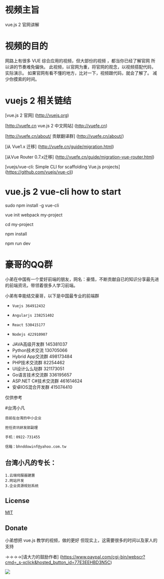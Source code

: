 # 视频主旨

  vue.js 2 官网讲解

# 视频的目的

  网路上有很多 VUE 综合应用的视频，但大部份的视频 ，都当你已经了解官网
  所以讲的节奏难免偏快。
  此视频，以官网为重，将官网的观念，以视频搭配代码，实际演示。
  如果官网有看不懂的地方，比对一下，视频跟代码，就会了解了。
  减少你摸索的时间。

# vuejs 2 相关链结

  [vue.js 2 官网] (http://vuejs.org)

  [http://vuefe.cn vue.js 2 中文网站] (http://vuefe.cn)

  [http://vuefe.cn/about/ 贡献翻译群] (http://vuefe.cn/about/)

  [从 Vue1.x 迁移] (http://vuefe.cn/guide/migration.html)

  [从Vue Router 0.7.x迁移] (http://vuefe.cn/guide/migration-vue-router.html)

  [vuejs/vue-cli: Simple CLI for scaffolding Vue.js projects] (https://github.com/vuejs/vue-cli)

# vue.js 2 vue-cli how to start

  sudo npm install -g vue-cli

  vue init webpack my-project
  
  cd my-project
  
  npm install
  
  npm run dev



# 豪哥的QQ群

  小弟在中国有一个爱好前端的朋友，网名：豪情，不断贡献自已的知识分享最先进的前端资讯，带领着很多人学习前端。

  小弟有幸能结交豪哥，以下是中国最专业的前端群

  * 	Vuejs 364912432
  * 	Angularjs 238251402
  * 	React 530415177
  * 	Nodejs 422910907
  *   JAVA高级开发群 145381037
  *   Python技术交流 130705066
  *   Hybrid App交流群 498173484
  *   PHP技术交流群 82254462
  *   UI设计么么哒群 321173051
  *   Go语言技术交流群 336195657
  *   ASP.NET C#技术交流群 461614624
  *   安卓IOS混合开发群 415074410

  仅供参考


#台湾小凡

    目前在台湾的中小企业

    担任资讯研发部副理

    手机：0922-731455

    信箱：bhnddowinf@yahoo.com.tw

## 台湾小凡的专长：

    1.云端伺服器建置
    2.网站开发
    3.企业资源规划系统


## License

  [MIT](http://opensource.org/licenses/MIT)

## Donate

  小弟想把 vue.js 教学的视频，做的更好
  但现实上，这需要很多的时间以及家人的支持

  →→→→[请大力的鼓励作者] (https://www.paypal.com/cgi-bin/webscr?cmd=_s-xclick&hosted_button_id=77E3EEHBD3N5C)

  ![](https://github.com/bhnddowinf/vuejs-learn/blob/master/03/wechat_qrcode.png)

